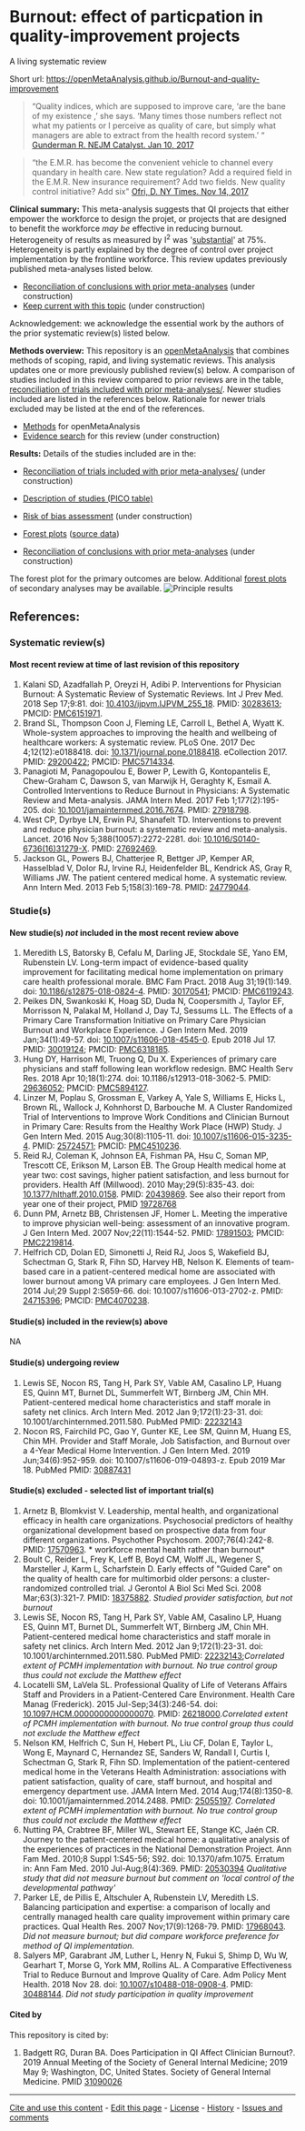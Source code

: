 Burnout: effect of particpation in quality-improvement projects
============================================
A living systematic review

Short url: https://openMetaAnalysis.github.io/Burnout-and-quality-improvement

>“Quality indices, which are supposed to improve care, ‘are the bane of my existence ,’ she says.
‘Many times those numbers reflect not what my patients or I perceive as quality of care, but
simply what managers are able to extract from the health record system.’ “
[Gunderman R. NEJM Catalyst. Jan 10, 2017](https://catalyst.nejm.org/doi/abs/10.1056/CAT.17.0553)

>“the E.M.R. has become the convenient vehicle to channel every quandary in health care. New
state regulation? Add a required field in the E.M.R. New insurance requirement? Add two fields.
New quality control initiative? Add six"
[Ofri, D. NY Times. Nov 14, 2017](https://www.nytimes.com/2017/11/14/well/live/the-patients-vs-paperwork-problem-for-doctors.html)

**Clinical summary:** This meta-analysis suggests that QI projects that either empower the workforce to design the projet, or projects that are designed to benefit the workforce *may be*  effective in reducing burnout. Heterogeneity of results as measured by I<sup>2</sup> was '[substantial](http://handbook-5-1.cochrane.org/chapter_9/9_5_2_identifying_and_measuring_heterogeneity.htm)' at 75%. Heterogeneity is partly explained by the degree of control over project implementation by the frontline workforce. This review updates previously published meta-analyses listed below.

* [Reconciliation of conclusions with prior meta-analyses](files/reconciliation-tables/Reconciliation%20of%20conclusions.pdf) (under construction)
* [Keep current with this topic](files/searching/Keep-up.md) (under construction)

Acknowledgement: we acknowledge the essential work by the authors of the prior systematic review(s) listed below.

**Methods overview:** This repository is an [openMetaAnalysis](https://openmetaanalysis.github.io/) that combines methods of scoping, rapid, and living systematic reviews.  This analysis updates one or more previously published review(s) below. A comparison of studies included in this review compared to prior reviews are in the table, [reconciliation of trials included with prior meta-analyses/](files/reconciliation-tables/Reconciliation%20of%20studies.pdf). Newer studies included are listed in the references below. Rationale for newer trials excluded may be listed at the end of the references. 
* [Methods](http://openmetaanalysis.github.io/methods.html) for openMetaAnalysis
* [Evidence search](files/searching/evidence-search.md) for this review (under construction)

**Results:** Details of the studies included are in the:
* [Reconciliation of trials included with prior meta-analyses/](files/reconciliation-tables/Reconciliation%20of%20studies.pdf) (under construction)
* [Description of studies (PICO table)](files/study-details/table-pico.pdf)
* [Risk of bias assessment](files/study-details/table-bias.pdf) (under construction)
* [Forest plots](../master/files/forest-plots) ([source data](files/data))

* [Reconciliation of conclusions with prior meta-analyses](files/reconciliation-tables/Reconciliation%20of%20conclusions.pdf) (under construction)

The forest plot for the primary outcomes are below. Additional [forest plots](files/forest-plots) of secondary analyses may be available. 
![Principle results](files/forest-plots/Outcome-Primary.png)


References:
----------------------------------

### Systematic review(s)
#### Most recent review at time of last revision of this repository 
1. Kalani SD, Azadfallah P, Oreyzi H, Adibi P. Interventions for Physician Burnout: A Systematic Review of Systematic Reviews. Int J Prev Med. 2018 Sep 17;9:81. doi: [10.4103/ijpvm.IJPVM_255_18](http://dx.doi.org/10.4103/ijpvm.IJPVM_255_18). PMID: [30283613](http://pubmed.gov/30283613); PMCID: [PMC6151971](https://www.ncbi.nlm.nih.gov/pmc/articles/PMC6151971/).
2. Brand SL, Thompson Coon J, Fleming LE, Carroll L, Bethel A, Wyatt K. Whole-system approaches to improving the health and wellbeing of healthcare workers: A systematic review. PLoS One. 2017 Dec 4;12(12):e0188418. doi: [10.1371/journal.pone.0188418](http://dx.doi.org/10.1371/journal.pone.0188418). eCollection 2017. PMID: [29200422](http://pubmed.gov/29200422); PMCID: [PMC5714334](https://www.ncbi.nlm.nih.gov/pmc/articles/PMC5714334/).
3. Panagioti M, Panagopoulou E, Bower P, Lewith G, Kontopantelis E, Chew-Graham C, Dawson S, van Marwijk H, Geraghty K, Esmail A. Controlled Interventions to Reduce Burnout in Physicians: A Systematic Review and Meta-analysis. JAMA Intern  Med. 2017 Feb 1;177(2):195-205. doi: [10.1001/jamainternmed.2016.7674](http://dx.doi.org/10.1001/jamainternmed.2016.7674). PMID: [27918798](http://pubmed.gov/27918798).
4. West CP, Dyrbye LN, Erwin PJ, Shanafelt TD. Interventions to prevent and reduce physician burnout: a systematic review and meta-analysis. Lancet. 2016 Nov 5;388(10057):2272-2281. doi: [10.1016/S0140-6736(16)31279-X](http://dx.doi.org/10.1016/S0140-6736(16)31279-X). PMID: [27692469](http://pubmed.gov/27692469).
5. Jackson GL, Powers BJ, Chatterjee R, Bettger JP, Kemper AR, Hasselblad V, Dolor RJ, Irvine RJ, Heidenfelder BL, Kendrick AS, Gray R, Williams JW. The patient centered medical home. A systematic review. Ann Intern Med. 2013 Feb 5;158(3):169-78. PMID: [24779044](http://pubmed.gov/24779044).

### Studie(s)
#### New studie(s) *not* included in the most recent review above
1. Meredith LS, Batorsky B, Cefalu M, Darling JE, Stockdale SE, Yano EM, Rubenstein LV. Long-term impact of evidence-based quality improvement for facilitating medical home implementation on primary care health professional morale. BMC Fam Pract. 2018 Aug 31;19(1):149. doi: [10.1186/s12875-018-0824-4](http://dx.doi.org/10.1186/s12875-018-0824-4). PMID: [30170541](http://pubmed.gov/30170541); PMCID: [PMC6119243](https://www.ncbi.nlm.nih.gov/pmc/articles/PMC6119243).
2. Peikes DN, Swankoski K, Hoag SD, Duda N, Coopersmith J, Taylor EF, Morrisson N, Palakal M, Holland J, Day TJ, Sessums LL. The Effects of a Primary Care Transformation Initiative on Primary Care Physician Burnout and Workplace Experience. J Gen Intern Med. 2019 Jan;34(1):49-57. doi: [10.1007/s11606-018-4545-0](http://dx.doi.org/10.1007/s11606-018-4545-0). Epub 2018 Jul 17. PMID: [30019124](http://pubmed.gov/30019124); PMCID: [PMC6318185](https://www.ncbi.nlm.nih.gov/pmc/articles/PMC6318185).
3. Hung DY, Harrison MI, Truong Q, Du X. Experiences of primary care physicians and staff following lean workflow redesign. BMC Health Serv Res. 2018 Apr 10;18(1):274. doi: 10.1186/s12913-018-3062-5. PMID: [29636052](http://pubmed.gov/29636052); PMCID: [PMC5894127](https://www.ncbi.nlm.nih.gov/pmc/articles/PMC5894127).
4. Linzer M, Poplau S, Grossman E, Varkey A, Yale S, Williams E, Hicks L, Brown RL, Wallock J, Kohnhorst D, Barbouche M. A Cluster Randomized Trial of Interventions to Improve Work Conditions and Clinician Burnout in Primary Care: Results from the Healthy Work Place (HWP) Study. J Gen Intern Med. 2015 Aug;30(8):1105-11. doi: [10.1007/s11606-015-3235-4](http://dx.doi.org/10.1007/s11606-015-3235-4). PMID: [25724571](http://pubmed.gov/25724571); PMCID: [PMC4510236](https://www.ncbi.nlm.nih.gov/pmc/articles/PMC4510236).
5. Reid RJ, Coleman K, Johnson EA, Fishman PA, Hsu C, Soman MP, Trescott CE, Erikson M, Larson EB. The Group Health medical home at year two: cost savings, higher patient satisfaction, and less burnout for providers. Health Aff (Millwood). 2010 May;29(5):835-43. doi: [10.1377/hlthaff.2010.0158](http://dx.doi.org/10.1377/hlthaff.2010.0158). PMID: [20439869](http://pubmed.gov/20439869). See also their report from year one of their project, PMID [19728768](http://pubmed.gov/19728768)
6. Dunn PM, Arnetz BB, Christensen JF, Homer L. Meeting the imperative to improve physician well-being: assessment of an innovative program. J Gen Intern Med. 2007 Nov;22(11):1544-52. PMID: [17891503](http://pubmed.gov/17891503); PMCID: [PMC2219814](https://www.ncbi.nlm.nih.gov/pmc/articles/PMC2219814).
7. Helfrich CD, Dolan ED, Simonetti J, Reid RJ, Joos S, Wakefield BJ, Schectman G, Stark R, Fihn SD, Harvey HB, Nelson K. Elements of team-based care in a patient-centered medical home are associated with lower burnout among VA primary care employees. J Gen Intern Med. 2014 Jul;29 Suppl 2:S659-66. doi: 10.1007/s11606-013-2702-z. PMID: [24715396](http://pubmed.gov/24715396); PMCID: [PMC4070238](https://www.ncbi.nlm.nih.gov/pmc/articles/PMC4070238).



#### Studie(s) included in the review(s) above
NA

#### Studie(s) undergoing review
1. Lewis SE, Nocon RS, Tang H, Park SY, Vable AM, Casalino LP, Huang ES, Quinn MT, Burnet DL, Summerfelt WT, Birnberg JM, Chin MH. Patient-centered medical home characteristics and staff morale in safety net clinics. Arch Intern Med. 2012 Jan 9;172(1):23-31. doi: 10.1001/archinternmed.2011.580. PubMed PMID: [22232143](http://pubmed.gov/22232143)
2. Nocon RS, Fairchild PC, Gao Y, Gunter KE, Lee SM, Quinn M, Huang ES, Chin MH. Provider and Staff Morale, Job Satisfaction, and Burnout over a 4-Year Medical Home Intervention. J Gen Intern Med. 2019 Jun;34(6):952-959. doi: 10.1007/s11606-019-04893-z. Epub 2019 Mar 18. PubMed PMID: [30887431](http://pubmed.gov/30887431)


#### Studie(s) excluded - selected list of important trial(s)
1. Arnetz B, Blomkvist V. Leadership, mental health, and organizational efficacy in health care organizations. Psychosocial predictors of healthy organizational development based on prospective data from four different organizations. Psychother Psychosom. 2007;76(4):242-8. PMID: [17570963](http://pubmed.gov/17570963). * workforce mental health rather than burnout*
2. Boult C, Reider L, Frey K, Leff B, Boyd CM, Wolff JL, Wegener S, Marsteller J, Karm L, Scharfstein D. Early effects of "Guided Care" on the quality of health care for multimorbid older persons: a cluster-randomized controlled trial. J Gerontol A Biol Sci Med Sci. 2008 Mar;63(3):321-7. PMID: [18375882](http://pubmed.gov/18375882). *Studied provider satisfaction, but not burnout*
3. Lewis SE, Nocon RS, Tang H, Park SY, Vable AM, Casalino LP, Huang ES, Quinn MT, Burnet DL, Summerfelt WT, Birnberg JM, Chin MH. Patient-centered medical home characteristics and staff morale in safety net clinics. Arch Intern Med. 2012 Jan 9;172(1):23-31. doi: 10.1001/archinternmed.2011.580. PubMed PMID: [22232143](http://pubmed.gov/22232143);*Correlated extent of PCMH implementation with burnout. No true control group thus could not exclude the Matthew effect*
4. Locatelli SM, LaVela SL. Professional Quality of Life of Veterans Affairs Staff and Providers in a Patient-Centered Care Environment. Health Care Manag (Frederick). 2015 Jul-Sep;34(3):246-54. doi: [10.1097/HCM.0000000000000070](http://dx.doi.org/10.1097/HCM.0000000000000070). PMID: [26218000](http://pubmed.gov/26218000).*Correlated extent of PCMH implementation with burnout. No true control group thus could not exclude the Matthew effect*
5. Nelson KM, Helfrich C, Sun H, Hebert PL, Liu CF, Dolan E, Taylor L, Wong E, Maynard C, Hernandez SE, Sanders W, Randall I, Curtis I, Schectman G, Stark R, Fihn SD. Implementation of the patient-centered medical home in the Veterans Health Administration: associations with patient satisfaction, quality of care, staff burnout, and hospital and emergency department use. JAMA Intern Med. 2014 Aug;174(8):1350-8. doi: 10.1001/jamainternmed.2014.2488. PMID: [25055197](http://pubmed.gov/25055197). *Correlated extent of PCMH implementation with burnout. No true control group thus could not exclude the Matthew effect*
6. Nutting PA, Crabtree BF, Miller WL, Stewart EE, Stange KC, Jaén CR. Journey to the patient-centered medical home: a qualitative analysis of the experiences of practices in the National Demonstration Project. Ann Fam Med. 2010;8 Suppl 1:S45-56; S92. doi: 10.1370/afm.1075. Erratum in: Ann Fam Med. 2010 Jul-Aug;8(4):369. PMID: [20530394](http://pubmed.gov/20530394) *Qualitative study that did not measure burnout but comment on 'local control of the developmental pathway'*
7. Parker LE, de Pillis E, Altschuler A, Rubenstein LV, Meredith LS. Balancing participation and expertise: a comparison of locally and centrally managed health care quality improvement within primary care practices. Qual Health Res. 2007 Nov;17(9):1268-79. PMID: [17968043](http://pubmed.gov/17968043). *Did not measure burnout; but did compare workforce preference for method of QI implementation.*
8. Salyers MP, Garabrant JM, Luther L, Henry N, Fukui S, Shimp D, Wu W, Gearhart T, Morse G, York MM, Rollins AL. A Comparative Effectiveness Trial to Reduce Burnout and Improve Quality of Care. Adm Policy Ment Health. 2018 Nov 28. doi: [10.1007/s10488-018-0908-4](http://dx.doi.org/10.1007/s10488-018-0908-410.1007/s11606-015-3235-4).  PMID: [30488144](http://pubmed.gov/30488144). *Did not study participation in quality improvement*

#### Cited by
This repository is cited by:

1. Badgett RG, Duran BA. Does Participation in QI Affect Clinician Burnout?. 2019 Annual Meeting of the Society of General Internal Medicine; 2019 May 9; Washington, DC, United States. Society of General Internal Medicine. PMID [31090026](http://pubmed.gov/31090026)

-------------------------------
[Cite and use this content](https://github.com/openMetaAnalysis/openMetaAnalysis.github.io/blob/master/reusing.MD)  - [Edit this page](../../edit/master/README.md) - [License](files/LICENSE.md) - [History](../../commits/master/README.md)  - 
[Issues and comments](../../issues?q=is%3Aboth+is%3Aissue)

